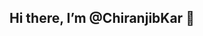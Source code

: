 ## Hi there, I’m @ChiranjibKar 👋

<!--
- 👀 I’m interested in AI/ML, UI/UX designing and IoT.
- 🌱 I’m currently learning Python programming for AI/ML.
- 💞️ I’m learning everyday new skills to enhance myself further.
- 📫 To reach me mail me at karchiranjib98@gmail.com
-->
